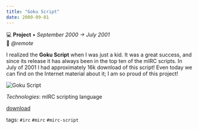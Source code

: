 ```yaml
---
title: "Goku Script"
date: 2000-09-01
---
```

💻 **Project** • _September 2000 → July 2001_  
📍 _@remote_

I realized the **Goku Script** when I was just a kid. It was a great success, and since its release it has always been in the top ten of the mIRC scripts. In July of 2001 I had approximately 16k download of this script! Even today we can find on the Internet material about it; I am so proud of this project!

![Goku Script](../goku_script_me.jpg)

_Technologies_: mIRC scripting language

[<i class="fa fa-download" aria-hidden="true"></i> download](/downloads/goku4.zip)

tags: `#irc` `#mirc` `#mirc-script`
